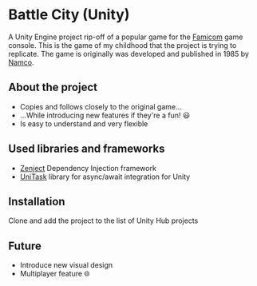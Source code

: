 Battle City (Unity)
===

A Unity Engine project rip-off of a popular game for the [Famicom](https://en.wikipedia.org/wiki/Nintendo_Entertainment_System) game console. This is the game of my childhood that the project is trying to replicate. The game is originally was developed and published in 1985 by [Namco](https://en.wikipedia.org/wiki/Namco).

## About the project

- Copies and follows closely to the original game...
- ...While introducing new features if they're a fun! :smiley:
- Is easy to understand and very flexible

## Used libraries and frameworks

- [Zenject](https://github.com/modesttree/Zenject) Dependency Injection framework
- [UniTask](https://github.com/Cysharp/UniTask) library for async/await integration for Unity

## Installation

Clone and add the project to the list of Unity Hub projects

## Future

- Introduce new visual design
- Multiplayer feature :globe_with_meridians: